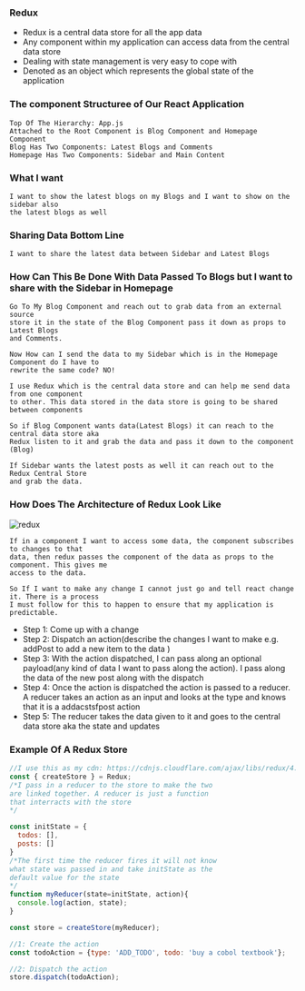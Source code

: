 ### Redux
- Redux is a central data store for all the app data
- Any component within my application can access data from the central data store
- Dealing with state management is very easy to cope with
- Denoted as an object which represents the global state of the application


### The component Structuree of Our React Application
```
Top Of The Hierarchy: App.js
Attached to the Root Component is Blog Component and Homepage Component
Blog Has Two Components: Latest Blogs and Comments
Homepage Has Two Components: Sidebar and Main Content

```

### What I want
```
I want to show the latest blogs on my Blogs and I want to show on the sidebar also
the latest blogs as well
```

### Sharing Data Bottom Line
```
I want to share the latest data between Sidebar and Latest Blogs
```


### How Can This Be Done With Data Passed To Blogs but I want to share with the Sidebar in Homepage
```
Go To My Blog Component and reach out to grab data from an external source
store it in the state of the Blog Component pass it down as props to Latest Blogs
and Comments.

Now How can I send the data to my Sidebar which is in the Homepage Component do I have to
rewrite the same code? NO!

I use Redux which is the central data store and can help me send data from one component
to other. This data stored in the data store is going to be shared between components

So if Blog Component wants data(Latest Blogs) it can reach to the central data store aka 
Redux listen to it and grab the data and pass it down to the component (Blog)

If Sidebar wants the latest posts as well it can reach out to the Redux Central Store 
and grab the data.
```

### How Does The Architecture of Redux Look Like
![redux](https://user-images.githubusercontent.com/31806568/98481240-371aab00-21f9-11eb-8fc1-3f888bb40490.png)
```
If in a component I want to access some data, the component subscribes to changes to that
data, then redux passes the component of the data as props to the component. This gives me 
access to the data.

So If I want to make any change I cannot just go and tell react change it. There is a process
I must follow for this to happen to ensure that my application is predictable.
```
- Step 1: Come up with a change
- Step 2: Dispatch an action(describe the changes I want to make e.g. addPost to add a new item
to the data )
- Step 3: With the action dispatched, I can pass along an optional payload(any kind of data I 
want to pass along the action). I pass along the data of the new post along with the dispatch 
- Step 4: Once the action is dispatched the action is passed to a reducer. A reducer takes an
 action as an input and looks at the type and knows that it is a addacstsfpost action
- Step 5: The reducer takes the data given to it and goes to the central data store aka
the state and updates 



### Example Of A Redux Store
```js
//I use this as my cdn: https://cdnjs.cloudflare.com/ajax/libs/redux/4.0.0-rc.1/redux.js
const { createStore } = Redux;
/*I pass in a reducer to the store to make the two
are linked together. A reducer is just a function
that interracts with the store
*/

const initState = {
  todos: [],
  posts: []
}
/*The first time the reducer fires it will not know
what state was passed in and take initState as the
default value for the state
*/
function myReducer(state=initState, action){
  console.log(action, state);
}

const store = createStore(myReducer);

//1: Create the action
const todoAction = {type: 'ADD_TODO', todo: 'buy a cobol textbook'};

//2: Dispatch the action
store.dispatch(todoAction);
```

